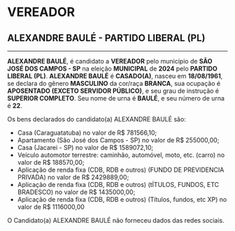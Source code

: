 # VEREADOR
## ALEXANDRE BAULÉ - PARTIDO LIBERAL (PL)
---
**ALEXANDRE BAULÉ**, é candidato a **VEREADOR** pelo município de **SÃO JOSÉ DOS CAMPOS - SP** na eleição **MUNICIPAL** de **2024** pelo **PARTIDO LIBERAL (PL)**.
**ALEXANDRE BAULÉ** é **CASADO(A)**, nasceu em **18/08/1961**, se declara do gênero **MASCULINO** da cor/raça **BRANCA**, sua ocupação é **APOSENTADO (EXCETO SERVIDOR PÚBLICO)**, e seu grau de instrução é **SUPERIOR COMPLETO**.
Seu nome de urna é **BAULÉ**, e seu número de urna é **22**.

Os bens declarados do candidato(a) ALEXANDRE BAULÉ são: 
- Casa (Caraguatatuba) no valor de R$ 781566,10;
- Apartamento (São José dos Campos - SP) no valor de R$ 255000,00;
- Casa (Jacarei - SP) no valor de R$ 1589072,10;
- Veículo automotor terrestre: caminhão, automóvel, moto, etc. (carro) no valor de R$ 188570,00;
- Aplicação de renda fixa (CDB, RDB e outros) (FUNDO DE PREVIDENCIA PRIVADA) no valor de R$ 2429889,00;
- Aplicação de renda fixa (CDB, RDB e outros) (tÍTULOS, FUNDOS, ETC  BRADESCO) no valor de R$ 1435000,00;
- Aplicação de renda fixa (CDB, RDB e outros) (Títulos, fundos, etc     XP) no valor de R$ 1116000,00

O Candidato(a) ALEXANDRE BAULÉ não forneceu dados das redes sociais.